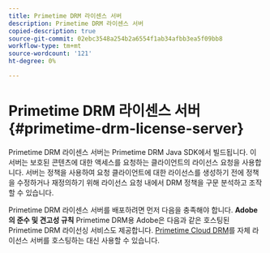 ```yaml
---
title: Primetime DRM 라이센스 서버
description: Primetime DRM 라이센스 서버
copied-description: true
source-git-commit: 02ebc3548a254b2a6554f1ab34afbb3ea5f09bb8
workflow-type: tm+mt
source-wordcount: '121'
ht-degree: 0%

---
```


# Primetime DRM 라이센스 서버 {#primetime-drm-license-server}

Primetime DRM 라이센스 서버는 Primetime DRM Java SDK에서 빌드됩니다. 이 서버는 보호된 콘텐츠에 대한 액세스를 요청하는 클라이언트의 라이선스 요청을 사용합니다. 서버는 정책을 사용하여 요청 클라이언트에 대한 라이선스를 생성하기 전에 정책을 수정하거나 재정의하기 위해 라이선스 요청 내에서 DRM 정책을 구문 분석하고 조작할 수 있습니다.

Primetime DRM 라이센스 서버를 배포하려면 먼저 다음을 충족해야 합니다. **Adobe의 준수 및 견고성 규칙** Primetime DRM용 Adobe은 다음과 같은 호스팅된 Primetime DRM 라이선싱 서비스도 제공합니다. [Primetime Cloud DRM](../cloud-quick-start/whats-included.md)를 자체 라이선스 서버를 호스팅하는 대신 사용할 수 있습니다.
